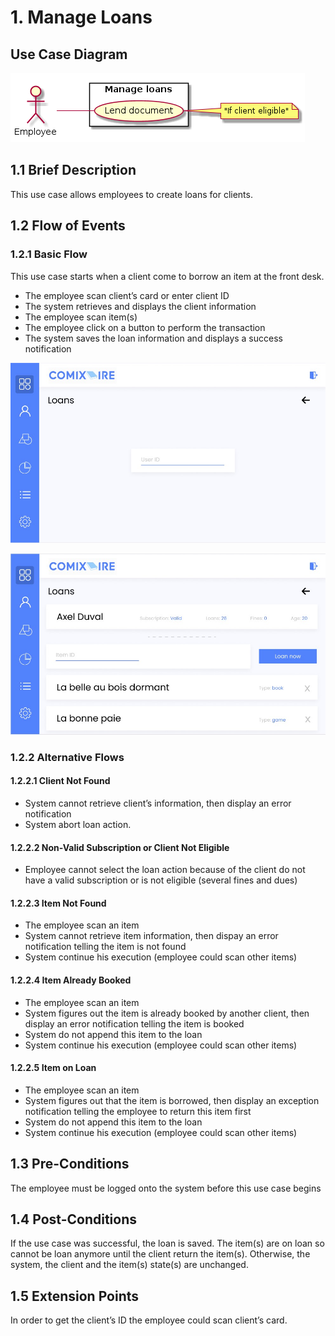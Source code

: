 # 1. Manage Loans

## Use Case Diagram

![Use Case Diagram](./loan.png)

## 1.1 Brief Description

This use case allows employees to create loans for clients.

## 1.2 Flow of Events

### 1.2.1 Basic Flow

This use case starts when a client come to borrow an item at the front desk.

* The employee scan client’s card or enter client ID
* The system retrieves and displays the client information
* The employee scan item(s)
* The employee click on a button to perform the transaction
* The system saves the loan information and displays a success notification

![Page displaying input for client id](./Loan1.jpg)

![Page displaying client information and choosen items](./Loan2.jpg)

### 1.2.2 Alternative Flows

#### 1.2.2.1 Client Not Found

* System cannot retrieve client’s information, then display an error notification
* System abort loan action.

#### 1.2.2.2 Non-Valid Subscription or Client Not Eligible

* Employee cannot select the loan action because of the client do not have a valid subscription or is not eligible (several fines and dues)

#### 1.2.2.3 Item Not Found

* The employee scan an item
* System cannot retrieve item information, then dispay an error notification telling the item is not found
* System continue his execution (employee could scan other items)

#### 1.2.2.4 Item Already Booked

* The employee scan an item
* System figures out the item is already booked by another client, then display an error notification telling the item is booked
* System do not append this item to the loan
* System continue his execution (employee could scan other items)

#### 1.2.2.5 Item on Loan

* The employee scan an item
* System figures out that the item is borrowed, then display an exception notification telling the employee to return this item first
* System do not append this item to the loan
* System continue his execution (employee could scan other items)

## 1.3 Pre-Conditions

The employee must be logged onto the system before this use case begins

## 1.4 Post-Conditions

If the use case was successful, the loan is saved. The item(s) are on loan so cannot be loan anymore
until the client return the item(s). Otherwise, the system, the client and the item(s) state(s) are
unchanged.

## 1.5 Extension Points

In order to get the client’s ID the employee could scan client’s card.


